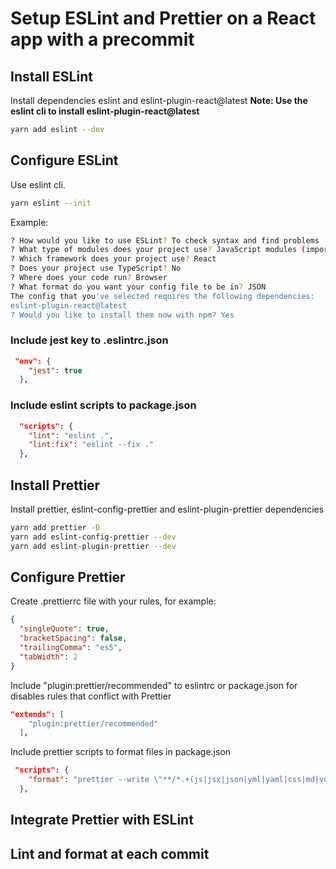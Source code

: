 # Setup ESLint and Prettier on a React app with a precommit

## Install ESLint

Install dependencies eslint and eslint-plugin-react@latest
**Note: Use the eslint cli to install eslint-plugin-react@latest**

```bash
yarn add eslint --dev
```

## Configure ESLint

Use eslint cli.

```bash
yarn eslint --init
```

Example:

```bash
? How would you like to use ESLint? To check syntax and find problems
? What type of modules does your project use? JavaScript modules (import/export)
? Which framework does your project use? React
? Does your project use TypeScript? No
? Where does your code run? Browser
? What format do you want your config file to be in? JSON
The config that you've selected requires the following dependencies:
eslint-plugin-react@latest
? Would you like to install them now with npm? Yes
```

### Include jest key to .eslintrc.json

```json
 "env": {
    "jest": true
  },
```

### Include eslint scripts to package.json

```json
  "scripts": {
    "lint": "eslint .",
    "lint:fix": "eslint --fix ."
  },
```

## Install Prettier

Install prettier, eslint-config-prettier and eslint-plugin-prettier dependencies

```bash
yarn add prettier -D
yarn add eslint-config-prettier --dev
yarn add eslint-plugin-prettier --dev
```

## Configure Prettier

Create .prettierrc file with your rules, for example:

```json
{
  "singleQuote": true,
  "bracketSpacing": false,
  "trailingComma": "es5",
  "tabWidth": 2
}
```

Include "plugin:prettier/recommended" to eslintrc or package.json for disables rules that conflict with Prettier

```json
"extends": [
    "plugin:prettier/recommended"
  ],
```

Include prettier scripts to format files in package.json

```json
 "scripts": {
    "format": "prettier --write \"**/*.+(js|jsx|json|yml|yaml|css|md|vue)\""
  },
```

## Integrate Prettier with ESLint

## Lint and format at each commit

```

```
